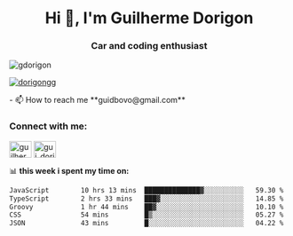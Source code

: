 <h1 align="center">Hi 👋, I'm Guilherme Dorigon</h1>
<h3 align="center">Car and coding enthusiast</h3>

<p align="left"> <img src="https://komarev.com/ghpvc/?username=gdorigon&label=Profile%20views&color=0e75b6&style=flat" alt="gdorigon" /> </p>

<p align="left"> <a href="https://twitter.com/dorigongg" target="blank"><img src="https://img.shields.io/twitter/follow/dorigongg?logo=twitter&style=for-the-badge" alt="dorigongg" /></a> </p>
<!--
- 🔭 I’m currently working on **@integra.do**
-->
- 📫 How to reach me **guidbovo@gmail.com**

<h3 align="left">Connect with me:</h3>
<p align="left">

<a href="https://linkedin.com/in/guilherme dorigon" target="blank"><img align="center" src="https://raw.githubusercontent.com/rahuldkjain/github-profile-readme-generator/master/src/images/icons/Social/linked-in-alt.svg" alt="guilherme dorigon" height="30" width="40" /></a>
<a href="https://instagram.com/gui_dorigon" target="blank"><img align="center" src="https://raw.githubusercontent.com/rahuldkjain/github-profile-readme-generator/master/src/images/icons/Social/instagram.svg" alt="gui_dorigon" height="30" width="40" /></a>
</p>

📊 **this week i spent my time on:**

<!--START_SECTION:waka-->

```txt
JavaScript        10 hrs 13 mins  ██████████████▓░░░░░░░░░░   59.30 %
TypeScript        2 hrs 33 mins   ███▓░░░░░░░░░░░░░░░░░░░░░   14.85 %
Groovy            1 hr 44 mins    ██▓░░░░░░░░░░░░░░░░░░░░░░   10.10 %
CSS               54 mins         █▒░░░░░░░░░░░░░░░░░░░░░░░   05.27 %
JSON              43 mins         █░░░░░░░░░░░░░░░░░░░░░░░░   04.22 %
```

<!--END_SECTION:waka-->
